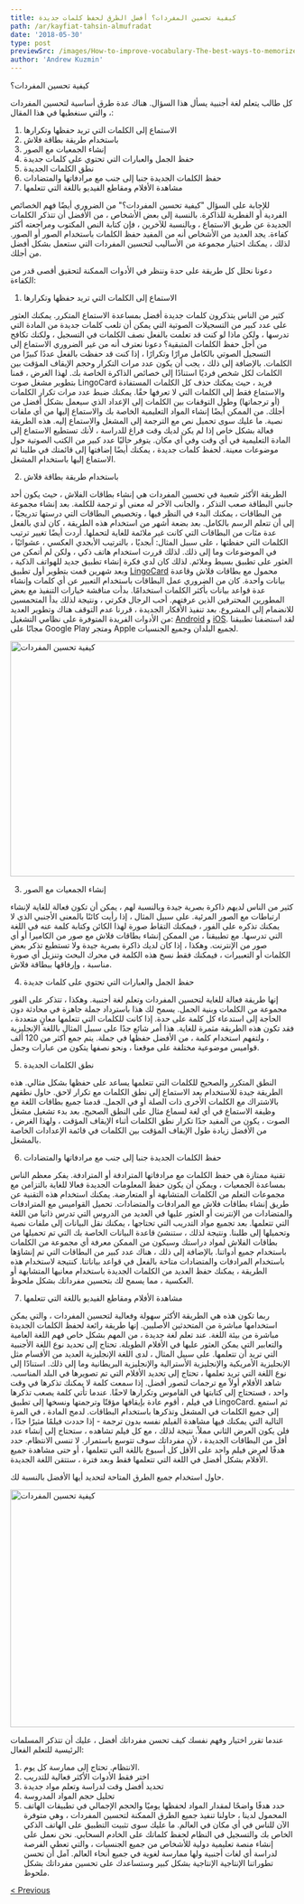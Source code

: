 ```yaml
---
title: كيفية تحسين المفردات؟ أفضل الطرق لحفظ كلمات جديدة
path: /ar/kayfiat-tahsin-almufradat
date: '2018-05-30'
type: post
previewSrc: /images/How-to-improve-vocabulary-The-best-ways-to-memorize-new-words.jpg
author: 'Andrew Kuzmin'
---
```


كيفية تحسين المفردات؟

كل طالب يتعلم لغة أجنبية يسأل هذا السؤال. هناك عدة طرق أساسية لتحسين المفردات ، والتي سنغطيها في هذا المقال:
1. الاستماع إلى الكلمات التي تريد حفظها وتكرارها
2. باستخدام طريقة بطاقة فلاش
3. إنشاء الجمعيات مع الصور
4. حفظ الجمل والعبارات التي تحتوي على كلمات جديدة
5. نطق الكلمات الجديدة
6. حفظ الكلمات الجديدة جنبا إلى جنب مع مرادفاتها والمتضادات
7. مشاهدة الأفلام ومقاطع الفيديو باللغة التي تتعلمها

للإجابة على السؤال "كيفية تحسين المفردات؟" من الضروري أيضًا فهم الخصائص الفردية أو الفطرية للذاكرة. بالنسبة إلى بعض الأشخاص ، من الأفضل أن تتذكر الكلمات الجديدة عن طريق الاستماع ، وبالنسبة للآخرين ، فإن كتابة النص المكتوب ومراجعته أكثر كفاءة. يجد العديد من الأشخاص أنه من المفيد حفظ الكلمات باستخدام الصور أو الصور. لذلك ، يمكنك اختيار مجموعة من الأساليب لتحسين المفردات التي ستعمل بشكل أفضل من أجلك.

دعونا نحلل كل طريقة على حدة وننظر في الأدوات الممكنة لتحقيق أقصى قدر من الكفاءة:

1. الاستماع إلى الكلمات التي تريد حفظها وتكرارها

كثير من الناس يتذكرون كلمات جديدة أفضل بمساعدة الاستماع المتكرر.
يمكنك العثور على عدد كبير من التسجيلات الصوتية التي يمكن أن تلعب كلمات جديدة من المادة التي تدرسها ، ولكن ماذا لو كنت قد تعلمت بالفعل نصف الكلمات في التسجيل ، ولكنك تكافح من أجل حفظ الكلمات المتبقية؟ دعونا نعترف أنه من غير الضروري الاستماع إلى التسجيل الصوتي بالكامل مرارًا وتكرارًا ، إذا كنت قد حفظت بالفعل عددًا كبيرًا من الكلمات. بالإضافة إلى ذلك ، يجب أن يكون عدد مرات التكرار وحجم الإيقاف المؤقت بين الكلمات لكل شخص فرديًا استنادًا إلى خصائص الذاكرة الخاصة بك.
لهذا الغرض ، قمنا بتطوير مشغل صوت LingoCard فريد ، حيث يمكنك حذف كل الكلمات المستفادة والاستماع فقط إلى الكلمات التي لا تعرفها حقًا. يمكنك ضبط عدد مرات تكرار الكلمات (أو ترجماتها) وطول التوقفات بين الكلمات إلى الإعداد الذي سيعمل بشكل أفضل من أجلك.
من الممكن أيضًا إنشاء المواد التعليمية الخاصة بك والاستماع إليها من أي ملفات نصية. ما عليك سوى تحميل نص مع الترجمة إلى المشغل والاستماع إليه.
هذه الطريقة فعالة بشكل خاص إذا لم يكن لديك وقت فراغ للدراسة ، لأنك تستطيع الاستماع إلى المادة التعليمية في أي وقت وفي أي مكان.
يتوفر حاليًا عدد كبير من الكتب الصوتية حول موضوعات معينة. لحفظ كلمات جديدة ، يمكنك أيضًا إضافتها إلى قائمتك في طلبنا ثم الاستماع إليها باستخدام المشغل.

2. باستخدام طريقة بطاقة فلاش

الطريقة الأكثر شعبية في تحسين المفردات هي إنشاء بطاقات الفلاش ، حيث يكون أحد جانبي البطاقة صعب التذكر ، والجانب الآخر له معنى أو ترجمة للكلمة.
بعد إنشاء مجموعة من البطاقات ، يمكنك البدء في النظر فيها ، وتخصيص البطاقات التي درستها تدريجيًا ، إلى أن تتعلم الرسم بالكامل.
بعد بضعة أشهر من استخدام هذه الطريقة ، كان لدي بالفعل عدة مئات من البطاقات التي كانت غير ملائمة للغاية لتحملها.
أردت أيضًا تغيير ترتيب الكلمات التي حفظتها ، على سبيل المثال: أبجديًا ، بالترتيب الأبجدي العكسي ، عشوائيًا ، في الموضوعات وما إلى ذلك.
لذلك قررت استخدام هاتف ذكي ، ولكن لم أتمكن من العثور على تطبيق بسيط وملائم. لذلك كان لدي فكرة إنشاء تطبيق جديد للهواتف الذكية ، وبعد شهرين قمت بتطوير أول تطبيق <a href="https://lingocard.com" target="_blank" rel="noopener">LingoCard</a> محمول مع بطاقات فلاش وقاعدة بيانات واحدة. كان من الضروري عمل البطاقات باستخدام التعبير عن أي كلمات وإنشاء عدة قواعد بيانات بأكثر الكلمات استخدامًا. بدأت مناقشة خيارات التنفيذ مع بعض المطورين المحترفين الذين عرفتهم. أحب الرجال فكرتي ، ونتيجة لذلك بدأ المتحمسين للانضمام إلى المشروع. بعد تنفيذ الأفكار الجديدة ، قررنا عدم التوقف هناك وتطوير العديد من الأدوات الفريدة المتوفرة على نظامي التشغيل: <a href="https://play.google.com/store/apps/details?id=com.lingocard.lingocard" target="_blank" rel="noopener">Android</a> و <a href="https://itunes.apple.com/us/app/lingocard/id1217076835?mt=8" target="_blank" rel="noopener">iOS</a>. لقد استضفنا تطبيقنا مجانًا على Google Play ومتجر Apple لجميع البلدان وجميع الجنسيات.

<img class="aligncenter wp-image-7043" src="../images/2018/05/flash-card-Just-develop.png" alt="كيفية تحسين المفردات" width="625" height="417" />

3. إنشاء الجمعيات مع الصور

كثير من الناس لديهم ذاكرة بصرية جيدة وبالنسبة لهم ، يمكن أن تكون فعالة للغاية لإنشاء ارتباطات مع الصور المرئية. على سبيل المثال ، إذا رأيت كائنًا بالمعنى الأجنبي الذي لا يمكنك تذكره على الفور ، فيمكنك التقاط صورة لهذا الكائن وكتابة كلمة عنه في اللغة التي تدرسها.
مع تطبيقنا ، من الممكن إنشاء بطاقات فلاش مع صور من الكاميرا أو أي صور من الإنترنت.
وهكذا ، إذا كان لديك ذاكرة بصرية جيدة ولا تستطيع تذكر بعض الكلمات أو التعبيرات ، فيمكنك فقط نسخ هذه الكلمة في محرك البحث وتنزيل أي صورة مناسبة ، وإرفاقها ببطاقة فلاش.

4. حفظ الجمل والعبارات التي تحتوي على كلمات جديدة

إنها طريقة فعالة للغاية لتحسين المفردات وتعلم لغة أجنبية. وهكذا ، تتذكر على الفور مجموعة من الكلمات وبنية الجمل. يسمح لك هذا باسترداد جملة جاهزة في محادثة دون الحاجة إلى استدعاء كل كلمة على حدة.
إذا كانت للكلمات التي تتعلمها معانٍ متعددة ، فقد تكون هذه الطريقة مثمرة للغاية. هذا أمر شائع جدًا على سبيل المثال باللغة الإنجليزية ، ولتفهم استخدام كلمة ، من الأفضل حفظها في جملة.
يتم جمع أكثر من 120 ألف قواميس موضوعية مختلفة على موقعنا ، ونحو نصفها يتكون من عبارات وجمل.

5. نطق الكلمات الجديدة

النطق المتكرر والصحيح للكلمات التي تتعلمها يساعد على حفظها بشكل مثالي.
هذه الطريقة جيدة للاستخدام بعد الاستماع إلى نطق الكلمات مع تكرار لاحق.
حاول نطقهم بالاشتراك مع الكلمات الأخرى ذات الصلة أو في الجمل.
قدمنا ​​جميع بطاقات اللغة مع وظيفة الاستماع في أي لغة لسماع مثال على النطق الصحيح.
بعد بدء تشغيل مشغل الصوت ، يكون من المفيد جدًا تكرار نطق الكلمات أثناء الإيقاف المؤقت ، ولهذا الغرض ، من الأفضل زيادة طول الإيقاف المؤقت بين الكلمات في قائمة الإعدادات الخاصة بالمشغل.

6. حفظ الكلمات الجديدة جنبا إلى جنب مع مرادفاتها والمتضادات

تقنية ممتازة هي حفظ الكلمات مع مرادفاتها المترادفة أو المترادفة.
يفكر معظم الناس بمساعدة الجمعيات ، ويمكن أن يكون حفظ المعلومات الجديدة فعالا للغاية بالتزامن مع مجموعات التعلم من الكلمات المتشابهة أو المتعارضة.
يمكنك استخدام هذه التقنية عن طريق إنشاء بطاقات فلاش مع المرادفات والمتضادات.
تحميل القواميس مع المترادفات والمتضادات من الإنترنت أو العثور عليها في العديد من الدروس التي تدرس ذاتيا من اللغة التي تتعلمها. بعد تجميع مواد التدريب التي تحتاجها ، يمكنك نقل البيانات إلى ملفات نصية وتحميلها إلى طلبنا. ونتيجة لذلك ، ستنشئ قاعدة البيانات الخاصة بك التي تم تحميلها من بطاقات الفلاش لمواد دراستك وسيكون من الممكن معرفة أي مجموعة من الكلمات باستخدام جميع أدواتنا.
بالإضافة إلى ذلك ، هناك عدد كبير من البطاقات التي تم إنشاؤها باستخدام المرادفات والمتضادات متاحة بالفعل في قواعد بياناتنا.
كنتيجة لاستخدام هذه الطريقة ، يمكنك حفظ العديد من الكلمات الجديدة باستخدام معانيها المتشابهة أو العكسية ، مما يسمح لك بتحسين مفرداتك بشكل ملحوظ.

7. مشاهدة الأفلام ومقاطع الفيديو باللغة التي تتعلمها

ربما تكون هذه هي الطريقة الأكثر سهولة وفعالية لتحسين المفردات ، والتي يمكن استخدامها مباشرة من المتحدثين الأصليين.
إنها طريقة رائعة لحفظ الكلمات الجديدة مباشرة من بيئة اللغة. عند تعلم لغة جديدة ، من المهم بشكل خاص فهم اللغة العامية والتعابير التي يمكن العثور عليها في الأفلام الطويلة.
تحتاج إلى تحديد نوع اللغة الأجنبية التي تريد أن تتعلمها. على سبيل المثال ، لدى اللغة الإنجليزية العديد من الأقسام مثل الإنجليزية الأمريكية والإنجليزية الأسترالية والإنجليزية البريطانية وما إلى ذلك. استنادًا إلى نوع اللغة التي تريد تعلمها ، تحتاج إلى تحديد الأفلام التي تم تصويرها في البلد المناسب.
شاهد الأفلام أولاً مع ترجمات لتصور أفضل. إذا سمعت كلمة لا يمكنك تذكرها في وقت واحد ، فستحتاج إلى كتابتها في القاموس وتكرارها لاحقًا.
عندما تأتي كلمة يصعب تذكرها في فيلم ، أقوم عادة بإيقافها مؤقتًا وترجمتها ونسخها إلى تطبيق LingoCard. ثم استمع إلى جميع الكلمات في المشغل وتذكرها باستخدام البطاقات.
لدمج المادة ، في المرة التالية التي يمكنك فيها مشاهدة الفيلم نفسه بدون ترجمة - إذا حددت فيلمًا مثيرًا جدًا ، فلن يكون العرض الثاني مملاً.
نتيجة لذلك ، مع كل فيلم تشاهده ، ستحتاج إلى إنشاء عدد أقل من البطاقات الجديدة ، لأن مفرداتك سوف تتوسع باستمرار.
لا تنسى الانتظام. حدد هدفًا لعرض فيلم واحد على الأقل كل أسبوع باللغة التي تتعلمها ، أو حتى مشاهدة جميع الأفلام بشكل أفضل في اللغة التي تتعلمها فقط وبعد فترة ، ستتقن اللغة الجديدة.

حاول استخدام جميع الطرق المتاحة لتحديد أيها الأفضل بالنسبة لك.

<img class="aligncenter wp-image-7582" src="../images/2018/05/learn-foreign-language.jpg" alt="كيفية تحسين المفردات" width="720" height="421" />

عندما تقرر اختيار وفهم نفسك كيف تحسن مفرداتك أفضل ، عليك أن تتذكر المسلمات الرئيسية للتعلم الفعال:
1. الانتظام. تحتاج إلى ممارسة كل يوم.
2. اختر فقط الأدوات الأكثر فعالية للتدريب
3. تحديد أفضل وقت لدراسة وتعلم مواد جديدة
4. تحليل حجم المواد المدروسة
5. حدد هدفًا واضحًا لمقدار المواد لحفظها يوميًا والحجم الإجمالي
في تطبيقات الهاتف المحمول لدينا ، حاولنا تنفيذ جميع الطرق الممكنة لتحسين المفردات ، وهي متوفرة الآن للناس في أي مكان في العالم. ما عليك سوى تثبيت التطبيق على الهاتف الذكي الخاص بك والتسجيل في النظام لحفظ كلماتك على الخادم السحابي.
نحن نعمل على إنشاء منصة تعليمية دولية للأشخاص من جميع الجنسيات ، والتي تعطي الفرصة لدراسة أي لغات أجنبية ولها ممارسة لغوية في جميع أنحاء العالم. آمل أن تحسن تطوراتنا الإنتاجية الإنتاجية بشكل كبير وستساعدك على تحسين مفرداتك بشكل ملحوظ.

<a href="/ar/albitaqat-altaelimia">< Previous</a>

